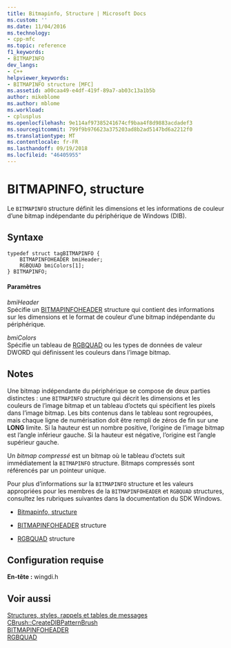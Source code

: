 ```yaml
---
title: Bitmapinfo, Structure | Microsoft Docs
ms.custom: ''
ms.date: 11/04/2016
ms.technology:
- cpp-mfc
ms.topic: reference
f1_keywords:
- BITMAPINFO
dev_langs:
- C++
helpviewer_keywords:
- BITMAPINFO structure [MFC]
ms.assetid: a00caa49-e4df-419f-89a7-ab03c13a1b5b
author: mikeblome
ms.author: mblome
ms.workload:
- cplusplus
ms.openlocfilehash: 9e114af97385241674cf9baa4f8d9883acdadef3
ms.sourcegitcommit: 799f9b976623a375203ad8b2ad5147bd6a2212f0
ms.translationtype: MT
ms.contentlocale: fr-FR
ms.lasthandoff: 09/19/2018
ms.locfileid: "46405955"
---
```

# <a name="bitmapinfo-structure"></a>BITMAPINFO, structure

Le `BITMAPINFO` structure définit les dimensions et les informations de couleur d’une bitmap indépendante du périphérique de Windows (DIB).

## <a name="syntax"></a>Syntaxe

```
typedef struct tagBITMAPINFO {
    BITMAPINFOHEADER bmiHeader;
    RGBQUAD bmiColors[1];
} BITMAPINFO;
```

#### <a name="parameters"></a>Paramètres

*bmiHeader*<br/>
Spécifie un [BITMAPINFOHEADER](https://msdn.microsoft.com/library/windows/desktop/dd183376) structure qui contient des informations sur les dimensions et le format de couleur d’une bitmap indépendante du périphérique.

*bmiColors*<br/>
Spécifie un tableau de [RGBQUAD](/windows/desktop/api/wingdi/ns-wingdi-tagrgbquad) ou les types de données de valeur DWORD qui définissent les couleurs dans l’image bitmap.

## <a name="remarks"></a>Notes

Une bitmap indépendante du périphérique se compose de deux parties distinctes : une `BITMAPINFO` structure qui décrit les dimensions et les couleurs de l’image bitmap et un tableau d’octets qui spécifient les pixels dans l’image bitmap. Les bits contenus dans le tableau sont regroupées, mais chaque ligne de numérisation doit être rempli de zéros de fin sur une **LONG** limite. Si la hauteur est un nombre positive, l’origine de l’image bitmap est l’angle inférieur gauche. Si la hauteur est négative, l’origine est l’angle supérieur gauche.

Un *bitmap compressé* est un bitmap où le tableau d’octets suit immédiatement la `BITMAPINFO` structure. Bitmaps compressés sont référencés par un pointeur unique.

Pour plus d’informations sur la `BITMAPINFO` structure et les valeurs appropriées pour les membres de la `BITMAPINFOHEADER` et `RGBQUAD` structures, consultez les rubriques suivantes dans la documentation du SDK Windows.

- [Bitmapinfo, structure](/windows/desktop/api/wingdi/ns-wingdi-tagbitmapinfo)

- [BITMAPINFOHEADER](https://msdn.microsoft.com/library/windows/desktop/dd183376) structure

- [RGBQUAD](/windows/desktop/api/wingdi/ns-wingdi-tagrgbquad) structure

## <a name="requirements"></a>Configuration requise

**En-tête :** wingdi.h

## <a name="see-also"></a>Voir aussi

[Structures, styles, rappels et tables de messages](../../mfc/reference/structures-styles-callbacks-and-message-maps.md)<br/>
[CBrush::CreateDIBPatternBrush](../../mfc/reference/cbrush-class.md#createdibpatternbrush)<br/>
[BITMAPINFOHEADER](https://msdn.microsoft.com/library/windows/desktop/dd183376)<br/>
[RGBQUAD](/windows/desktop/api/wingdi/ns-wingdi-tagrgbquad)

